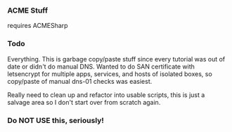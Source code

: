 ### ACME Stuff
requires ACMESharp
### Todo
Everything. This is garbage copy/paste stuff since every tutorial was out of date or didn't do manual DNS. Wanted to do SAN certificate with letsencrypt for multiple apps, services, and hosts of isolated boxes, so copy/paste of manual dns-01 checks was easiest.

Really need to clean up and refactor into usable scripts, this is just a salvage area so I don't start over from scratch again.

### Do NOT USE this, seriously!
